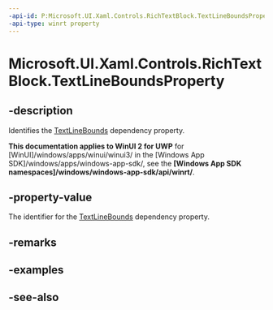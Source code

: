 ```yaml
---
-api-id: P:Microsoft.UI.Xaml.Controls.RichTextBlock.TextLineBoundsProperty
-api-type: winrt property
---
```


<!-- Property syntax
public Windows.UI.Xaml.DependencyProperty TextLineBoundsProperty { get; }
-->

# Microsoft.UI.Xaml.Controls.RichTextBlock.TextLineBoundsProperty

## -description
Identifies the [TextLineBounds](richtextblock_textlinebounds.md) dependency property.

**This documentation applies to WinUI 2 for UWP** for [WinUI]/windows/apps/winui/winui3/ in the [Windows App SDK]/windows/apps/windows-app-sdk/, see the **[Windows App SDK namespaces]/windows/windows-app-sdk/api/winrt/**.

## -property-value
The identifier for the [TextLineBounds](richtextblock_textlinebounds.md) dependency property.

## -remarks

## -examples

## -see-also
